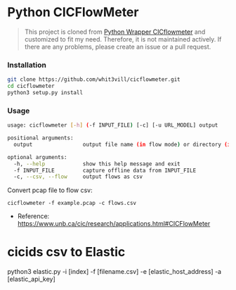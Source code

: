 # Python CICFlowMeter

> This project is cloned from [Python Wrapper CICflowmeter](https://gitlab.com/hieulw/cicflowmeter) and customized to fit my need. Therefore, it is not maintained actively. If there are any problems, please create an issue or a pull request.  


### Installation
```sh
git clone https://github.com/whit3vill/cicflowmeter.git
cd cicflowmeter
python3 setup.py install
```

### Usage
```sh
usage: cicflowmeter [-h] (-f INPUT_FILE) [-c] [-u URL_MODEL] output

positional arguments:
  output                output file name (in flow mode) or directory (in sequence mode)

optional arguments:
  -h, --help            show this help message and exit
  -f INPUT_FILE         capture offline data from INPUT_FILE
  -c, --csv, --flow     output flows as csv
```

Convert pcap file to flow csv:

```
cicflowmeter -f example.pcap -c flows.csv
```

- Reference: https://www.unb.ca/cic/research/applications.html#CICFlowMeter

# cicids csv to Elastic
python3 elastic.py -i [index] -f [filename.csv] -e [elastic_host_address] -a [elastic_api_key]
